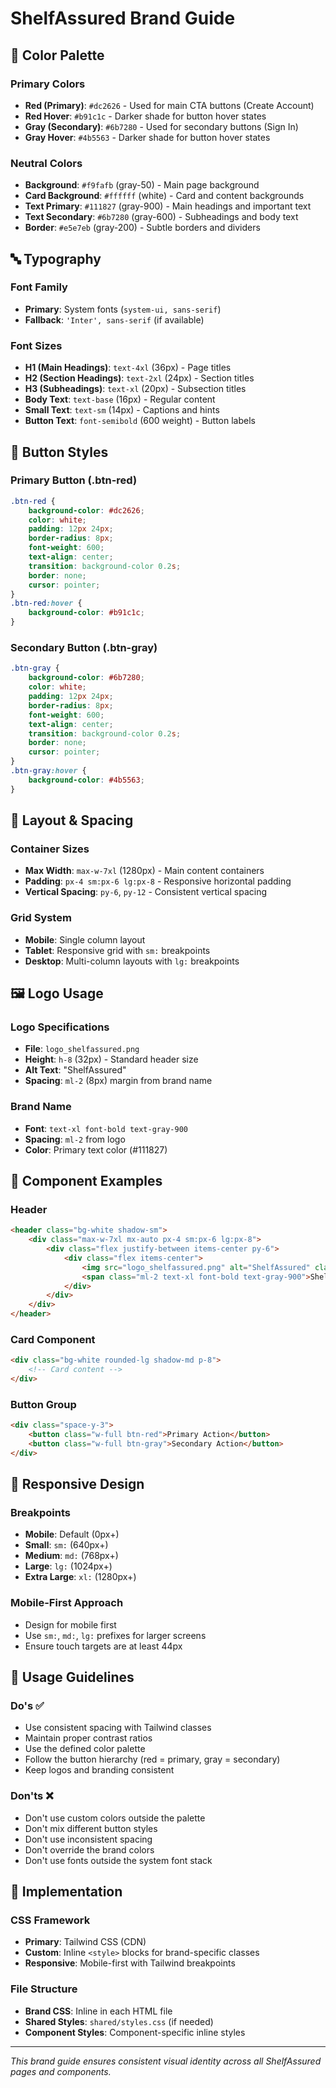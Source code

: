 # ShelfAssured Brand Guide

## 🎨 Color Palette

### Primary Colors
- **Red (Primary)**: `#dc2626` - Used for main CTA buttons (Create Account)
- **Red Hover**: `#b91c1c` - Darker shade for button hover states
- **Gray (Secondary)**: `#6b7280` - Used for secondary buttons (Sign In)
- **Gray Hover**: `#4b5563` - Darker shade for button hover states

### Neutral Colors
- **Background**: `#f9fafb` (gray-50) - Main page background
- **Card Background**: `#ffffff` (white) - Card and content backgrounds
- **Text Primary**: `#111827` (gray-900) - Main headings and important text
- **Text Secondary**: `#6b7280` (gray-600) - Subheadings and body text
- **Border**: `#e5e7eb` (gray-200) - Subtle borders and dividers

## 🔤 Typography

### Font Family
- **Primary**: System fonts (`system-ui, sans-serif`)
- **Fallback**: `'Inter', sans-serif` (if available)

### Font Sizes
- **H1 (Main Headings)**: `text-4xl` (36px) - Page titles
- **H2 (Section Headings)**: `text-2xl` (24px) - Section titles
- **H3 (Subheadings)**: `text-xl` (20px) - Subsection titles
- **Body Text**: `text-base` (16px) - Regular content
- **Small Text**: `text-sm` (14px) - Captions and hints
- **Button Text**: `font-semibold` (600 weight) - Button labels

## 🔘 Button Styles

### Primary Button (.btn-red)
```css
.btn-red {
    background-color: #dc2626;
    color: white;
    padding: 12px 24px;
    border-radius: 8px;
    font-weight: 600;
    text-align: center;
    transition: background-color 0.2s;
    border: none;
    cursor: pointer;
}
.btn-red:hover {
    background-color: #b91c1c;
}
```

### Secondary Button (.btn-gray)
```css
.btn-gray {
    background-color: #6b7280;
    color: white;
    padding: 12px 24px;
    border-radius: 8px;
    font-weight: 600;
    text-align: center;
    transition: background-color 0.2s;
    border: none;
    cursor: pointer;
}
.btn-gray:hover {
    background-color: #4b5563;
}
```

## 📐 Layout & Spacing

### Container Sizes
- **Max Width**: `max-w-7xl` (1280px) - Main content containers
- **Padding**: `px-4 sm:px-6 lg:px-8` - Responsive horizontal padding
- **Vertical Spacing**: `py-6`, `py-12` - Consistent vertical spacing

### Grid System
- **Mobile**: Single column layout
- **Tablet**: Responsive grid with `sm:` breakpoints
- **Desktop**: Multi-column layouts with `lg:` breakpoints

## 🖼️ Logo Usage

### Logo Specifications
- **File**: `logo_shelfassured.png`
- **Height**: `h-8` (32px) - Standard header size
- **Alt Text**: "ShelfAssured"
- **Spacing**: `ml-2` (8px) margin from brand name

### Brand Name
- **Font**: `text-xl font-bold text-gray-900`
- **Spacing**: `ml-2` from logo
- **Color**: Primary text color (#111827)

## 🎯 Component Examples

### Header
```html
<header class="bg-white shadow-sm">
    <div class="max-w-7xl mx-auto px-4 sm:px-6 lg:px-8">
        <div class="flex justify-between items-center py-6">
            <div class="flex items-center">
                <img src="logo_shelfassured.png" alt="ShelfAssured" class="h-8 w-auto">
                <span class="ml-2 text-xl font-bold text-gray-900">ShelfAssured</span>
            </div>
        </div>
    </div>
</header>
```

### Card Component
```html
<div class="bg-white rounded-lg shadow-md p-8">
    <!-- Card content -->
</div>
```

### Button Group
```html
<div class="space-y-3">
    <button class="w-full btn-red">Primary Action</button>
    <button class="w-full btn-gray">Secondary Action</button>
</div>
```

## 📱 Responsive Design

### Breakpoints
- **Mobile**: Default (0px+)
- **Small**: `sm:` (640px+)
- **Medium**: `md:` (768px+)
- **Large**: `lg:` (1024px+)
- **Extra Large**: `xl:` (1280px+)

### Mobile-First Approach
- Design for mobile first
- Use `sm:`, `md:`, `lg:` prefixes for larger screens
- Ensure touch targets are at least 44px

## 🎨 Usage Guidelines

### Do's ✅
- Use consistent spacing with Tailwind classes
- Maintain proper contrast ratios
- Use the defined color palette
- Follow the button hierarchy (red = primary, gray = secondary)
- Keep logos and branding consistent

### Don'ts ❌
- Don't use custom colors outside the palette
- Don't mix different button styles
- Don't use inconsistent spacing
- Don't override the brand colors
- Don't use fonts outside the system font stack

## 🔧 Implementation

### CSS Framework
- **Primary**: Tailwind CSS (CDN)
- **Custom**: Inline `<style>` blocks for brand-specific classes
- **Responsive**: Mobile-first with Tailwind breakpoints

### File Structure
- **Brand CSS**: Inline in each HTML file
- **Shared Styles**: `shared/styles.css` (if needed)
- **Component Styles**: Component-specific inline styles

---

*This brand guide ensures consistent visual identity across all ShelfAssured pages and components.*
